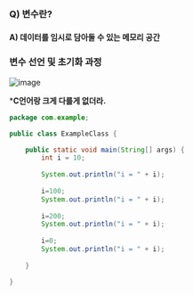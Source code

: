 ### Q) 변수란?

#### A) 데이터를 임시로 담아둘 수 있는 메모리 공간

### 변수 선언 및 초기화 과정

![image](https://user-images.githubusercontent.com/57913034/114249726-5ef38200-99d6-11eb-85e1-897cbe9e474a.png)

***C언어랑 크게 다를게 없더라.**

```java
package com.example;

public class ExampleClass {

	public static void main(String[] args) {
		int i = 10;
		
		System.out.println("i = " + i);
		
		i=100;
		System.out.println("i = " + i);
		
		i=200;
		System.out.println("i = " + i);
		
		i=0;
		System.out.println("i = " + i);
		
	}

}

```